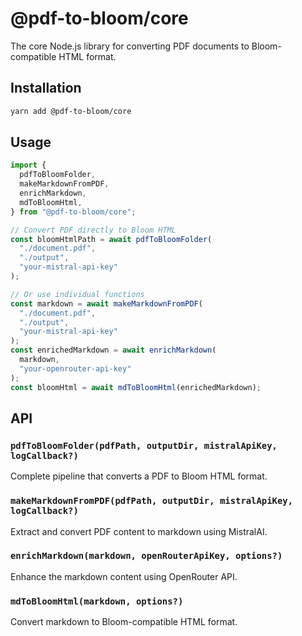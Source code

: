 # @pdf-to-bloom/core

The core Node.js library for converting PDF documents to Bloom-compatible HTML format.

## Installation

```bash
yarn add @pdf-to-bloom/core
```

## Usage

```typescript
import {
  pdfToBloomFolder,
  makeMarkdownFromPDF,
  enrichMarkdown,
  mdToBloomHtml,
} from "@pdf-to-bloom/core";

// Convert PDF directly to Bloom HTML
const bloomHtmlPath = await pdfToBloomFolder(
  "./document.pdf",
  "./output",
  "your-mistral-api-key"
);

// Or use individual functions
const markdown = await makeMarkdownFromPDF(
  "./document.pdf",
  "./output",
  "your-mistral-api-key"
);
const enrichedMarkdown = await enrichMarkdown(
  markdown,
  "your-openrouter-api-key"
);
const bloomHtml = await mdToBloomHtml(enrichedMarkdown);
```

## API

### `pdfToBloomFolder(pdfPath, outputDir, mistralApiKey, logCallback?)`

Complete pipeline that converts a PDF to Bloom HTML format.

### `makeMarkdownFromPDF(pdfPath, outputDir, mistralApiKey, logCallback?)`

Extract and convert PDF content to markdown using MistralAI.

### `enrichMarkdown(markdown, openRouterApiKey, options?)`

Enhance the markdown content using OpenRouter API.

### `mdToBloomHtml(markdown, options?)`

Convert markdown to Bloom-compatible HTML format.
